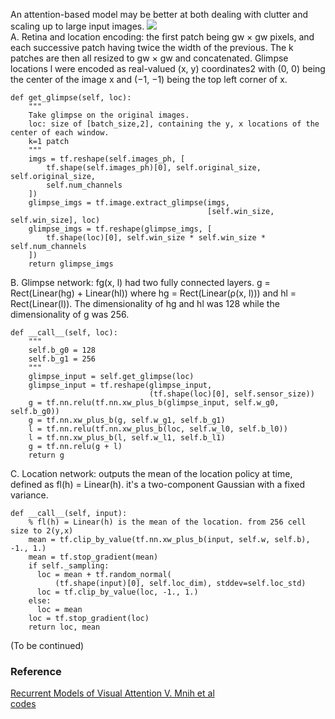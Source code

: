An attention-based model may be better at both dealing with clutter and scaling up to large input images.
![](https://raw.githubusercontent.com/torch/torch.github.io/master/blog/_posts/images/rva-diagram.png)   
A. Retina and location encoding:
the first patch being gw × gw pixels, and each successive patch having twice the width of the previous. The k patches are then all resized to gw × gw and concatenated. Glimpse locations l were encoded as real-valued (x, y) coordinates2 with (0, 0) being the center of the image x and (−1, −1) being the top left corner of x.
```
def get_glimpse(self, loc):
    """
    Take glimpse on the original images.
    loc: size of [batch_size,2], containing the y, x locations of the center of each window.
    k=1 patch
    """
    imgs = tf.reshape(self.images_ph, [
        tf.shape(self.images_ph)[0], self.original_size, self.original_size,
        self.num_channels
    ])
    glimpse_imgs = tf.image.extract_glimpse(imgs,
                                            [self.win_size, self.win_size], loc)
    glimpse_imgs = tf.reshape(glimpse_imgs, [
        tf.shape(loc)[0], self.win_size * self.win_size * self.num_channels
    ])
    return glimpse_imgs
```
B. Glimpse network:  fg(x, l) had two fully connected layers.  g = Rect(Linear(hg) + Linear(hl)) where hg = Rect(Linear(ρ(x, l)))
and hl = Rect(Linear(l)).  The dimensionality of hg and hl was 128 while the dimensionality of g was 256.
```
def __call__(self, loc):
    """
    self.b_g0 = 128
    self.b_g1 = 256
    """
    glimpse_input = self.get_glimpse(loc)
    glimpse_input = tf.reshape(glimpse_input,
                               (tf.shape(loc)[0], self.sensor_size))
    g = tf.nn.relu(tf.nn.xw_plus_b(glimpse_input, self.w_g0, self.b_g0))
    g = tf.nn.xw_plus_b(g, self.w_g1, self.b_g1)
    l = tf.nn.relu(tf.nn.xw_plus_b(loc, self.w_l0, self.b_l0))
    l = tf.nn.xw_plus_b(l, self.w_l1, self.b_l1)
    g = tf.nn.relu(g + l)
    return g
```
C. Location network: outputs the mean of the location policy at time, defined as fl(h) = Linear(h). it's a two-component Gaussian with a
fixed variance.
```
def __call__(self, input):
    % fl(h) = Linear(h) is the mean of the location. from 256 cell size to 2(y,x) 
    mean = tf.clip_by_value(tf.nn.xw_plus_b(input, self.w, self.b), -1., 1.)
    mean = tf.stop_gradient(mean)
    if self._sampling:
      loc = mean + tf.random_normal(
          (tf.shape(input)[0], self.loc_dim), stddev=self.loc_std)
      loc = tf.clip_by_value(loc, -1., 1.)
    else:
      loc = mean
    loc = tf.stop_gradient(loc)
    return loc, mean
```
(To be continued)
### Reference
[Recurrent Models of Visual Attention V. Mnih et al](https://arxiv.org/pdf/1406.6247.pdf)   
[codes](https://github.com/zhongwen/RAM)
